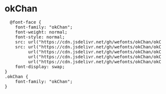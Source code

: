 # okChan

<pre>
  @font-face {
    font-family: "okChan";
    font-weight: normal;
    font-style: normal;
    src: url("https://cdn.jsdelivr.net/gh/wefonts/okChan/okChan.eot");
    src: url("https://cdn.jsdelivr.net/gh/wefonts/okChan/okChan.eot?#iefix") format("embedded-opentype"),
         url("https://cdn.jsdelivr.net/gh/wefonts/okChan/okChan.woff2") format("woff2"),
         url("https://cdn.jsdelivr.net/gh/wefonts/okChan/okChan.woff") format("woff"),
         url("https://cdn.jsdelivr.net/gh/wefonts/okChan/okChan.ttf") format("truetype");
    font-display: swap;
} 
.okChan {
    font-family: "okChan";
}
</pre>
